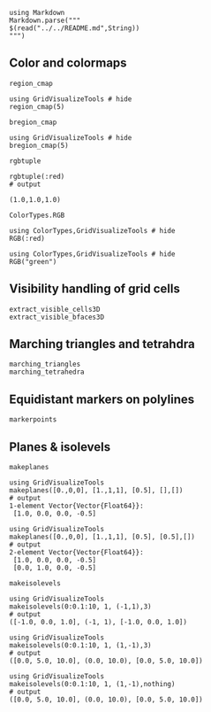 ```@eval
using Markdown
Markdown.parse("""
$(read("../../README.md",String))
""")
```


## Color and colormaps

```@docs
region_cmap
```
```@example
using GridVisualizeTools # hide
region_cmap(5)
```


```@docs
bregion_cmap
```
```@example
using GridVisualizeTools # hide
bregion_cmap(5)
```

```@docs
rgbtuple
```

```@jldoctest
rgbtuple(:red)
# output

(1.0,1.0,1.0)
```

```@docs
ColorTypes.RGB
```

```@example
using ColorTypes,GridVisualizeTools # hide
RGB(:red)
```
```@example
using ColorTypes,GridVisualizeTools # hide
RGB("green")
```

## Visibility handling of grid cells

```@docs
extract_visible_cells3D
extract_visible_bfaces3D
```

## Marching triangles and tetrahdra
```@docs
marching_triangles
marching_tetrahedra
```

## Equidistant markers on polylines

```@docs
markerpoints
```

## Planes & isolevels
```@docs
makeplanes
```

```jldoctest
using GridVisualizeTools
makeplanes([0.,0,0], [1.,1,1], [0.5], [],[])
# output
1-element Vector{Vector{Float64}}:
 [1.0, 0.0, 0.0, -0.5]
```

```jldoctest
using GridVisualizeTools
makeplanes([0.,0,0], [1.,1,1], [0.5], [0.5],[])
# output
2-element Vector{Vector{Float64}}:
 [1.0, 0.0, 0.0, -0.5]
 [0.0, 1.0, 0.0, -0.5]
```


```@docs
makeisolevels
```

```jldoctest
using GridVisualizeTools
makeisolevels(0:0.1:10, 1, (-1,1),3)
# output
([-1.0, 0.0, 1.0], (-1, 1), [-1.0, 0.0, 1.0])
```

```jldoctest
using GridVisualizeTools
makeisolevels(0:0.1:10, 1, (1,-1),3)
# output
([0.0, 5.0, 10.0], (0.0, 10.0), [0.0, 5.0, 10.0])
```

```jldoctest
using GridVisualizeTools
makeisolevels(0:0.1:10, 1, (1,-1),nothing)
# output
([0.0, 5.0, 10.0], (0.0, 10.0), [0.0, 5.0, 10.0])
```
